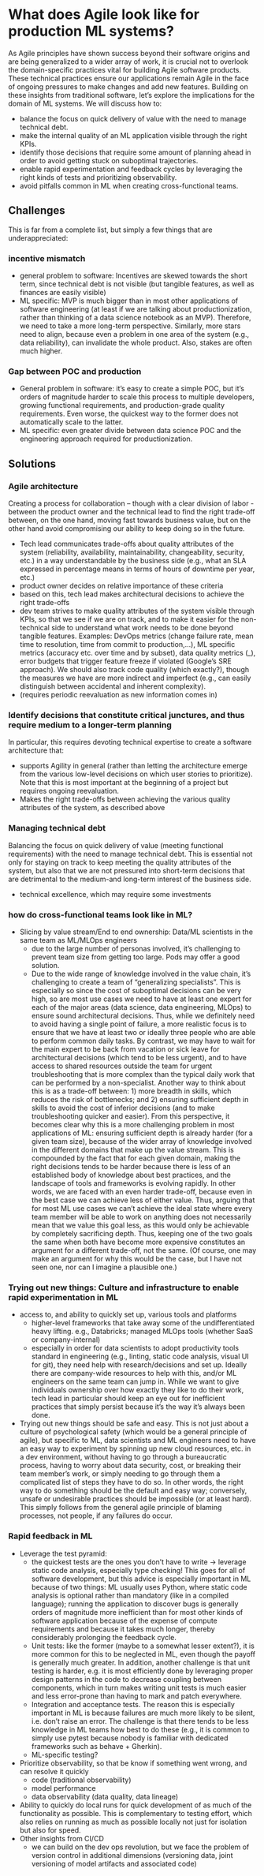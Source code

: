 # What does Agile look like for production ML systems?

As Agile principles have shown success beyond their software origins and are being generalized to a wider array of work, it is crucial not to overlook the domain-specific practices vital for building Agile software products. These technical practices ensure our applications remain Agile in the face of ongoing pressures to make changes and add new features.
Building on these insights from traditional software, let’s explore the implications for the domain of ML systems. We will discuss how to:

- balance the focus on quick delivery of value with the need to manage technical debt.
- make the internal quality of an ML application visible through the right KPIs.
- identify those decisions that require some amount of planning ahead in order to avoid getting stuck on suboptimal trajectories.
- enable rapid experimentation and feedback cycles by leveraging the right kinds of tests and prioritizing observability.
- avoid pitfalls common in ML when creating cross-functional teams.

## Challenges

This is far from a complete list, but simply a few things that are underappreciated:

### incentive mismatch

- general problem to software: Incentives are skewed towards the short term, since technical debt is not visible (but tangible features, as well as finances are easily visible)
- ML specific: MVP is much bigger than in most other applications of software engineering (at least if we are talking about productionization, rather than thinking of a data science notebook as an MVP). Therefore, we need to take a more long-term perspective. Similarly, more stars need to align, because even a problem in one area of the system (e.g., data reliability), can invalidate the whole product. Also, stakes are often much higher.

### Gap between POC and production

- General problem in software: it’s easy to create a simple POC, but it’s orders of magnitude harder to scale this process to multiple developers, growing functional requirements, and production-grade quality requirements. Even worse, the quickest way to the former does not automatically scale to the latter.
- ML specific: even greater divide between data science POC and the engineering approach required for productionization.

## Solutions

### Agile architecture

Creating a process for collaboration – though with a clear division of labor - between the product owner and the technical lead to find the right trade-off between, on the one hand, moving fast towards business value, but on the other hand avoid compromising our ability to keep doing so in the future.

- Tech lead communicates trade-offs about quality attributes of the system (reliability, availability, maintainability, changeability, security, etc.) in a way understandable by the business side (e.g., what an SLA expressed in percentage means in terms of hours of downtime per year, etc.)
- product owner decides on relative importance of these criteria
- based on this, tech lead makes architectural decisions to achieve the right trade-offs
- dev team strives to make quality attributes of the system visible through KPIs, so that we see if we are on track, and to make it easier for the non-technical side to understand what work needs to be done beyond tangible features. Examples: DevOps metrics (change failure rate, mean time to resolution, time from commit to production,…), ML specific metrics (accuracy etc. over time and by subset), data quality metrics (_), error budgets that trigger feature freeze if violated (Google’s SRE approach). We should also track code quality (which exactly?), though the measures we have are more indirect and imperfect (e.g., can easily distinguish between accidental and inherent complexity).
- (requires periodic reevaluation as new information comes in)

### Identify decisions that constitute critical junctures, and thus require medium to a longer-term planning

In particular, this requires devoting technical expertise to create a software architecture that:

- supports Agility in general (rather than letting the architecture emerge from the various low-level decisions on which user stories to prioritize). Note that this is most important at the beginning of a project but requires ongoing reevaluation.
- Makes the right trade-offs between achieving the various quality attributes of the system, as described above

### Managing technical debt

Balancing the focus on quick delivery of value (meeting functional requirements) with the need to manage technical debt. This is essential not only for staying on track to keep meeting the quality attributes of the system, but also that we are not pressured into short-term decisions that are detrimental to the medium-and long-term interest of the business side.

- technical excellence, which may require some investments

### how do cross-functional teams look like in ML?

- Slicing by value stream/End to end ownership: Data/ML scientists in the same team as ML/MLOps engineers
  - due to the large number of personas involved, it’s challenging to prevent team size from getting too large. Pods may offer a good solution.
  - Due to the wide range of knowledge involved in the value chain, it’s challenging to create a team of “generalizing specialists”. This is especially so since the cost of suboptimal decisions can be very high, so are most use cases we need to have at least one expert for each of the major areas (data science, data engineering, MLOps) to ensure sound architectural decisions. Thus, while we definitely need to avoid having a single point of failure, a more realistic focus is to ensure that we have at least two or ideally three people who are able to perform common daily tasks. By contrast, we may have to wait for the main expert to be back from vacation or sick leave for architectural decisions (which tend to be less urgent), and to have access to shared resources outside the team for urgent troubleshooting that is more complex than the typical daily work that can be performed by a non-specialist.
 Another way to think about this is as a trade-off between: 1) more breadth in skills, which reduces the risk of bottlenecks; and 2) ensuring sufficient depth in skills to avoid the cost of inferior decisions (and to make troubleshooting quicker and easier). From this perspective, it becomes clear why this is a more challenging problem in most applications of ML: ensuring sufficient depth is already harder (for a given team size), because of the wider array of knowledge involved in the different domains that make up the value stream. This is compounded by the fact that for each given domain, making the right decisions tends to be harder because there is less of an established body of knowledge about best practices, and the landscape of tools and frameworks is evolving rapidly. In other words, we are faced with an even harder trade-off, because even in the best case we can achieve less of either value. Thus, arguing that for most ML use cases we can’t achieve the ideal state where every team member will be able to work on anything does not necessarily mean that we value this goal less, as this would only be achievable by completely sacrificing depth. Thus, keeping one of the two goals the same when both have become more expensive constitutes an argument for a different trade-off, not the same. (Of course, one may make an argument for why this would be the case, but I have not seen one, nor can I imagine a plausible one.)

### Trying out new things: Culture and infrastructure to enable rapid experimentation in ML

- access to, and ability to quickly set up, various tools and platforms
  - higher-level frameworks that take away some of the undifferentiated heavy lifting. e.g., Databricks; managed MLOps tools (whether SaaS or company-internal)
  - especially in order for data scientists to adopt productivity tools standard in engineering (e.g., linting, static code analysis, visual UI for git), they need help with research/decisions and set up. Ideally there are company-wide resources to help with this, and/or ML engineers on the same team can jump in. While we want to give individuals ownership over how exactly they like to do their work, tech lead in particular should keep an eye out for inefficient practices that simply persist because it’s the way it’s always been done.
- Trying out new things should be safe and easy. This is not just about a culture of psychological safety (which would be a general principle of agile), but specific to ML, data scientists and ML engineers need to have an easy way to experiment by spinning up new cloud resources, etc. in a dev environment, without having to go through a bureaucratic process, having to worry about data security, cost, or breaking their team member’s work, or simply needing to go through them a complicated list of steps they have to do so. In other words, the right way to do something should be the default and easy way; conversely, unsafe or undesirable practices should be impossible (or at least hard). This simply follows from the general agile principle of blaming processes, not people, if any failures do occur.

### Rapid feedback in ML

- Leverage the test pyramid:
  - the quickest tests are the ones you don’t have to write -> leverage static code analysis, especially type checking! This goes for all of software development, but this advice is especially important in ML because of two things: ML usually uses Python, where static code analysis is optional rather than mandatory (like in a compiled language); running the application to discover bugs is generally orders of magnitude more inefficient than for most other kinds of software application because of the expense of compute requirements and because it takes much longer, thereby considerably prolonging the feedback cycle.
  - Unit tests: like the former (maybe to a somewhat lesser extent?), it is more common for this to be neglected in ML, even though the payoff is generally much greater. In addition, another challenge is that unit testing is harder, e.g. it is most efficiently done by leveraging proper design patterns in the code to decrease coupling between components, which in turn makes writing unit tests is much easier and less error-prone than having to mark and patch everywhere.
  - Integration and acceptance tests. The reason this is especially important in ML is because failures are much more likely to be silent, i.e. don’t raise an error. The challenge is that there tends to be less knowledge in ML teams how best to do these (e.g., it is common to simply use pytest because nobody is familiar with dedicated frameworks such as behave + Gherkin).
  - ML-specific testing?
- Prioritize observability, so that be know if something went wrong, and can resolve it quickly
  - code (traditional observability)
  - model performance
  - data observability (data quality, data lineage)
- Ability to quickly do local runs for quick development of as much of the functionality as possible. This is complementary to testing effort, which also relies on running as much as possible locally not just for isolation but also for speed.
- Other insights from CI/CD
  - we can build on the dev ops revolution, but we face the problem of version control in additional dimensions (versioning data, joint versioning of model artifacts and associated code)
